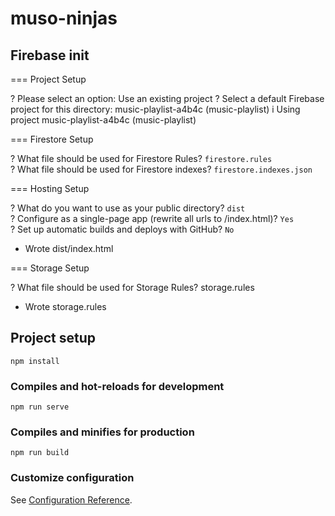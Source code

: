 # muso-ninjas

## Firebase init

=== Project Setup

? Please select an option: Use an existing project
? Select a default Firebase project for this directory: music-playlist-a4b4c (music-playlist)
i  Using project music-playlist-a4b4c (music-playlist)

=== Firestore Setup

? What file should be used for Firestore Rules? `firestore.rules`  
? What file should be used for Firestore indexes? `firestore.indexes.json`  

=== Hosting Setup

? What do you want to use as your public directory? `dist`  
? Configure as a single-page app (rewrite all urls to /index.html)? `Yes`  
? Set up automatic builds and deploys with GitHub? `No`  
+  Wrote dist/index.html  

=== Storage Setup

? What file should be used for Storage Rules? storage.rules  
+  Wrote storage.rules

## Project setup
```
npm install
```

### Compiles and hot-reloads for development
```
npm run serve
```

### Compiles and minifies for production
```
npm run build
```

### Customize configuration
See [Configuration Reference](https://cli.vuejs.org/config/).
